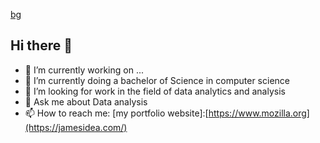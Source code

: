 
[bg](https://github.com/jameskaggwa/jameskaggwa/blob/76cf8801bea07b2b688975b0e073b84094bd0976/linkedinbg.png)

## Hi there 👋
- 🔭 I’m currently working on ...
- 🌱 I’m currently doing a bachelor of Science in computer science 
- 👯 I’m looking for work in the field of data analytics and analysis
- 💬 Ask me about Data analysis
- 📫 How to reach me: [my portfolio website]:[https://www.mozilla.org](https://jamesidea.com/)
<!--
**jameskaggwa/jameskaggwa** is a ✨ _special_ ✨ repository because its `README.md` (this file) appears on your GitHub profile.

Here are some ideas to get you started:

- 🔭 I’m currently working on ...
- 🌱 I’m currently learning ...
- 👯 I’m looking to collaborate on ...
- 🤔 I’m looking for help with ...
- 💬 Ask me about ...
- 📫 How to reach me: ...
- 😄 Pronouns: ...
- ⚡ Fun fact: ...
-->
